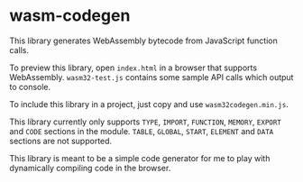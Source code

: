 # wasm-codegen

This library generates WebAssembly bytecode from JavaScript function calls.

To preview this library, open `index.html` in a browser that supports WebAssembly.  `wasm32-test.js` contains some sample API calls which output to console.

To include this library in a project, just copy and use `wasm32codegen.min.js`.

This library currently only supports `TYPE`, `IMPORT`, `FUNCTION`, `MEMORY`, `EXPORT` and `CODE` sections in the module.  `TABLE`, `GLOBAL`, `START`, `ELEMENT` and `DATA` sections are not supported.

This library is meant to be a simple code generator for me to play with dynamically compiling code in the browser.
